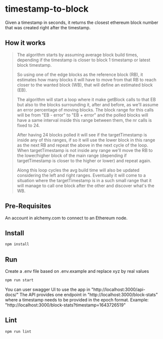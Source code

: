 # timestamp-to-block

Given a timestamp in seconds, it returns the closest ethereum block number that was created right after the timestamp.

## How it works

> The algorithm starts by assuming average block build times, depending if the timestamp is closer to block 1 timestamp or latest block timestamp.
>
> So using one of the edge blocks as the reference block (RB), it estimates how many blocks it will have to move from that RB to reach closer to the wanted block (WB), that will define an estimated block (EB).
>
> The algorithm will start a loop where it make getBlock calls to that EB but also to the blocks surrounding it, after and before, as we'll assume an error percentage of moving blocks.
> The block range for this calls will be from "EB - error" to "EB + error" and the polled blocks will have a same interval inside this range between them, the nr calls is fixed to 24.
>
> After having 24 blocks polled it will see if the targetTimestamp is inside any of this ranges, if so it will use the lower block in this range as the next RB and repeat the above in the next cycle of the loop. When targetTimestamp is not inside any range we'll move the RB to the lower/higher block of the main range (depending if targetTimestamp is closer to the higher or lower) and repeat again.
>
> Along this loop cycles the avg build time will also be updated considering the left and right ranges.
> Eventually it will come to a situation where the targetTimestamp is in a such small range that it will manage to call one block after the other and discover what's the WB.

## Pre-Requisites

An account in alchemy.com to connect to an Ethereum node.

## Install

```bash
npm install
```

## Run

Create a .env file based on .env.example and replace xyz by real values

```bash
npm run start
```

You can user swagger UI to use the app in "http://localhost:3000/api-docs/"
The API provides one endpoint in "http://localhost:3000/block-stats" where a timestamp needs to be provided in the epoch format.
Example: "http://localhost:3000/block-stats?timestamp=1643726519"

## Lint

```bash
npm run lint
```
